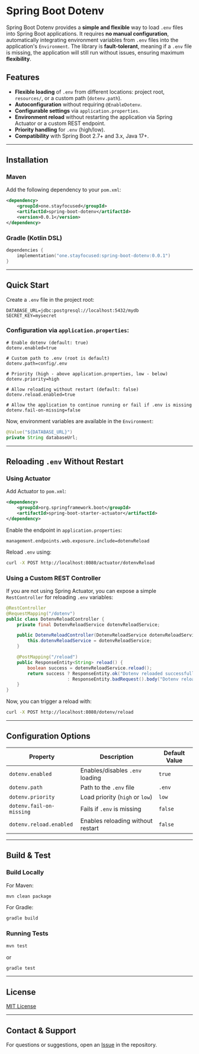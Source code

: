 # Spring Boot Dotenv

Spring Boot Dotenv provides a **simple and flexible** way to load `.env` files into Spring Boot applications. It requires **no manual configuration**, automatically integrating environment variables from `.env` files into the application's `Environment`. The library is **fault-tolerant**, meaning if a `.env` file is missing, the application will still run without issues, ensuring maximum **flexibility**.
## Features

- **Flexible loading** of `.env` from different locations: project root, `resources/`, or a custom path (`dotenv.path`).
- **Autoconfiguration** without requiring `@EnableDotenv`.
- **Configurable settings** via `application.properties`.
- **Environment reload** without restarting the application via Spring Actuator or a custom REST endpoint.
- **Priority handling** for `.env` (high/low).
- **Compatibility** with Spring Boot 2.7+ and 3.x, Java 17+.

---

## Installation

### Maven

Add the following dependency to your `pom.xml`:

```xml
<dependency>
    <groupId>one.stayfocused</groupId>
    <artifactId>spring-boot-dotenv</artifactId>
    <version>0.0.1</version>
</dependency>
```

### Gradle (Kotlin DSL)

```kotlin
dependencies {
    implementation("one.stayfocused:spring-boot-dotenv:0.0.1")
}
```

---

## Quick Start

Create a `.env` file in the project root:

```env
DATABASE_URL=jdbc:postgresql://localhost:5432/mydb
SECRET_KEY=mysecret
```

### Configuration via `application.properties`:

```properties
# Enable dotenv (default: true)
dotenv.enabled=true

# Custom path to .env (root is default)
dotenv.path=config/.env

# Priority (high - above application.properties, low - below)
dotenv.priority=high

# Allow reloading without restart (default: false)
dotenv.reload.enabled=true

# Allow the application to continue running or fail if .env is missing
dotenv.fail-on-missing=false
```

Now, environment variables are available in the `Environment`:

```java
@Value("${DATABASE_URL}")
private String databaseUrl;
```

---

## Reloading `.env` Without Restart

### Using Actuator

Add Actuator to `pom.xml`:

```xml
<dependency>
    <groupId>org.springframework.boot</groupId>
    <artifactId>spring-boot-starter-actuator</artifactId>
</dependency>
```

Enable the endpoint in `application.properties`:

```properties
management.endpoints.web.exposure.include=dotenvReload
```

Reload `.env` using:

```bash
curl -X POST http://localhost:8080/actuator/dotenvReload
```

### Using a Custom REST Controller

If you are not using Spring Actuator, you can expose a simple `RestController` for reloading `.env` variables:

```java
@RestController
@RequestMapping("/dotenv")
public class DotenvReloadController {
    private final DotenvReloadService dotenvReloadService;

    public DotenvReloadController(DotenvReloadService dotenvReloadService) {
        this.dotenvReloadService = dotenvReloadService;
    }

    @PostMapping("/reload")
    public ResponseEntity<String> reload() {
        boolean success = dotenvReloadService.reload();
        return success ? ResponseEntity.ok("Dotenv reloaded successfully")
                       : ResponseEntity.badRequest().body("Dotenv reload is disabled");
    }
}
```

Now, you can trigger a reload with:

```bash
curl -X POST http://localhost:8080/dotenv/reload
```

---

## Configuration Options

| Property                 | Description                       | Default Value |
| ------------------------ | --------------------------------- | ------------- |
| `dotenv.enabled`         | Enables/disables `.env` loading   | `true`        |
| `dotenv.path`            | Path to the `.env` file           | `.env`        |
| `dotenv.priority`        | Load priority (`high` or `low`)   | `low`         |
| `dotenv.fail-on-missing` | Fails if `.env` is missing        | `false`       |
| `dotenv.reload.enabled`  | Enables reloading without restart | `false`       |

---

## Build & Test

### Build Locally

For Maven:

```bash
mvn clean package
```

For Gradle:

```bash
gradle build
```

### Running Tests

```bash
mvn test
```

or

```bash
gradle test
```

---

## License

[MIT License](https://opensource.org/licenses/MIT)

---

## Contact & Support

For questions or suggestions, open an [Issue](https://github.com/stayfocused-one/spring-boot-dotenv/issues) in the repository.

